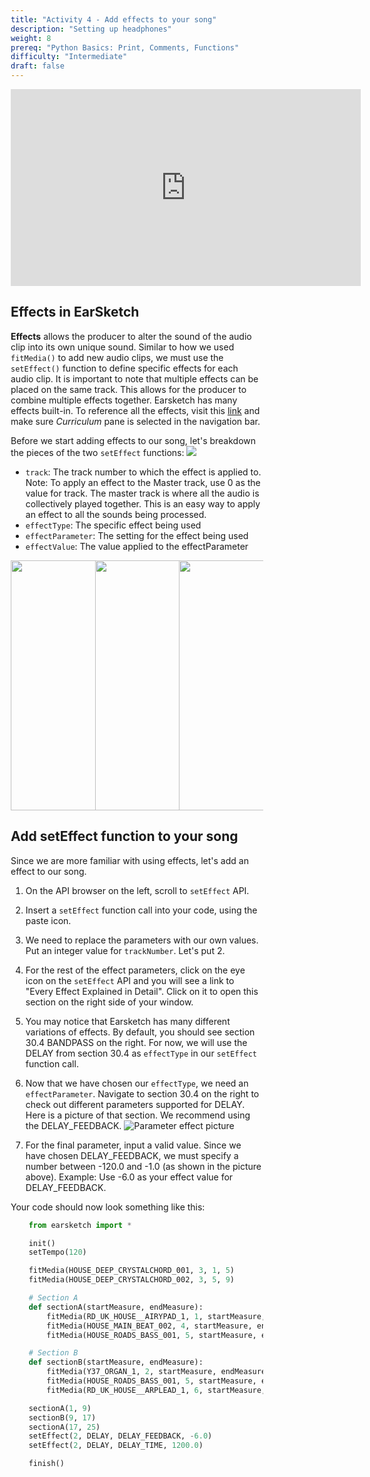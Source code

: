 ```yaml
---
title: "Activity 4 - Add effects to your song"
description: "Setting up headphones"
weight: 8
prereq: "Python Basics: Print, Comments, Functions"
difficulty: "Intermediate"
draft: false
---
```

<p style="text-align: center;"><iframe width="560" height="315" src="https://www.youtube.com/embed/R_eo0B8qDW0" frameborder="0" allow="accelerometer; autoplay; encrypted-media; gyroscope; picture-in-picture" allowfullscreen></iframe></p>

## Effects in EarSketch

**Effects** allows the producer to alter the sound of the audio clip
into its own unique sound. Similar to how we used `fitMedia()` to add
new audio clips, we must use the `setEffect()` function to define
specific effects for each audio clip. It is important to note that
multiple effects can be placed on the same track. This allows for the
producer to combine multiple effects together. Earsketch has many
effects built-in. To reference all the effects, visit this
[link](https://earsketch.gatech.edu/earsketch2/#?curriculum=5-1-0&language=python) and make sure *Curriculum* pane is selected in the navigation bar.

Before we start adding effects to our song, let's breakdown the pieces
of the two `setEffect` functions:
![](../img/screenshot-seteffect1.png)

- `track`: The track number to which the effect is applied to. Note: To apply an effect to the Master track, use 0 as the value for track. The master track is where all the audio is collectively played together. This is an easy way to apply an effect to all the sounds being processed.
- `effectType`: The specific effect being used
- `effectParameter`: The setting for the effect being used
- `effectValue`: The value applied to the effectParameter
<style>
* {
  box-sizing: border-box;
}

.column {
  float: left;
  width: 33.3%;
}

/* Clearfix (clear floats) */
.row::after {
  content: "";
  clear: both;
  display: table;
}
</style>

<div class="row">
  <div class="column">
    <img src="../img/Robot_2_Pink.PNG" width="400" height="400">
  </div>
  <div class="column">
    <img src="../img/Robot_1_Green.PNG" width="400" height="400">
  </div>
  <div class="column">
    <img src="../img/Robot_2_Blue.PNG" width="400" height="400">
  </div>
</div>

## Add setEffect function to your song

Since we are more familiar with using effects, let's add an effect to
our song.

1. On the API browser on the left, scroll to `setEffect` API.
2. Insert a `setEffect` function call into your code, using the paste icon.
3. We need to replace the parameters with our own values. Put an integer value for `trackNumber`. Let's put 2.
4. For the rest of the effect parameters, click on the eye icon on the `setEffect` API and you will see a link to "Every Effect Explained in Detail". Click on it to open this section on the right side of your window.
5. You may notice that Earsketch has many different variations of effects. By default, you should see section 30.4 BANDPASS on the right. For now, we will use the DELAY from section 30.4 as `effectType` in our `setEffect` function call.
6. Now that we have chosen our `effectType`, we need an `effectParameter`. Navigate to section 30.4 on the right to check out different parameters supported for DELAY. Here is a picture of that section. We recommend using the DELAY\_FEEDBACK.
    ![Parameter effect picture](../img/screenshot-effect-parameter.png)

7. For the final parameter, input a valid value. Since we have chosen DELAY\_FEEDBACK, we must specify a number between -120.0 and -1.0 (as shown in the picture above). Example: Use -6.0 as your effect value for DELAY\_FEEDBACK.

Your code should now look something like this:

```python
    from earsketch import *

    init()
    setTempo(120)

    fitMedia(HOUSE_DEEP_CRYSTALCHORD_001, 3, 1, 5)
    fitMedia(HOUSE_DEEP_CRYSTALCHORD_002, 3, 5, 9)

    # Section A
    def sectionA(startMeasure, endMeasure):
        fitMedia(RD_UK_HOUSE__AIRYPAD_1, 1, startMeasure, endMeasure)
        fitMedia(HOUSE_MAIN_BEAT_002, 4, startMeasure, endMeasure)
        fitMedia(HOUSE_ROADS_BASS_001, 5, startMeasure, endMeasure)

    # Section B
    def sectionB(startMeasure, endMeasure): 
        fitMedia(Y37_ORGAN_1, 2, startMeasure, endMeasure)
        fitMedia(HOUSE_ROADS_BASS_001, 5, startMeasure, endMeasure)
        fitMedia(RD_UK_HOUSE__ARPLEAD_1, 6, startMeasure, endMeasure)

    sectionA(1, 9)
    sectionB(9, 17)
    sectionA(17, 25)
    setEffect(2, DELAY, DELAY_FEEDBACK, -6.0)
    setEffect(2, DELAY, DELAY_TIME, 1200.0)

    finish()
```